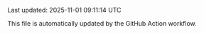 Last updated: 2025-11-01 09:11:14 UTC

This file is automatically updated by the GitHub Action workflow.
